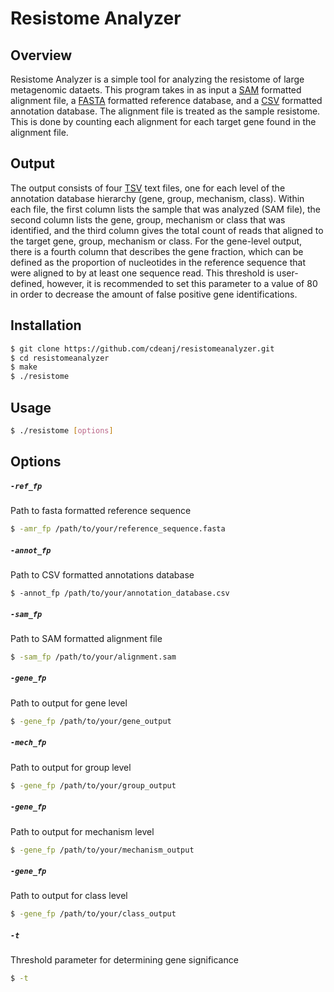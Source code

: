 # Resistome Analyzer

## Overview
Resistome Analyzer is a simple tool for analyzing the resistome of large metagenomic dataets. This program takes in as input a [SAM](http://samtools.github.io/hts-specs/SAMv1.pdf) formatted alignment file, a [FASTA](https://en.wikipedia.org/wiki/FASTA_format) formatted reference database, and a [CSV](https://en.wikipedia.org/wiki/Comma-separated_values) formatted annotation database. The alignment file is treated as the sample resistome. This is done by counting each alignment for each target gene found in the alignment file. 
## Output
The output consists of four [TSV](https://en.wikipedia.org/wiki/Tab-separated_values) text files, one for each level of the annotation database hierarchy (gene, group, mechanism, class). Within each file, the first column lists the sample that was analyzed (SAM file), the second column lists the gene, group, mechanism or class that was identified, and the third column gives the total count of reads that aligned to the target gene, group, mechanism or class. For the gene-level output, there is a fourth column that describes the gene fraction, which can be defined as the proportion of nucleotides in the reference sequence that were aligned to by at least one sequence read. This threshold is user-defined, however, it is recommended to set this parameter to a value of 80 in order to decrease the amount of false positive gene identifications.
 
## Installation
```bash
$ git clone https://github.com/cdeanj/resistomeanalyzer.git
$ cd resistomeanalyzer
$ make
$ ./resistome
```

## Usage
```bash
$ ./resistome [options]
```

## Options

##### `-ref_fp`
Path to fasta formatted reference sequence
```bash
$ -amr_fp /path/to/your/reference_sequence.fasta
```

##### `-annot_fp`
Path to CSV formatted annotations database
```
$ -annot_fp /path/to/your/annotation_database.csv
```

##### `-sam_fp`
Path to SAM formatted alignment file
```bash
$ -sam_fp /path/to/your/alignment.sam
```

##### `-gene_fp`
Path to output for gene level
```bash
$ -gene_fp /path/to/your/gene_output
```

##### `-mech_fp`
Path to output for group level
```bash
$ -gene_fp /path/to/your/group_output
```

##### `-gene_fp`
Path to output for mechanism level
```bash
$ -gene_fp /path/to/your/mechanism_output
```

##### `-gene_fp`
Path to output for class level
```bash
$ -gene_fp /path/to/your/class_output
```

##### `-t`
Threshold parameter for determining gene significance
```bash
$ -t
```


